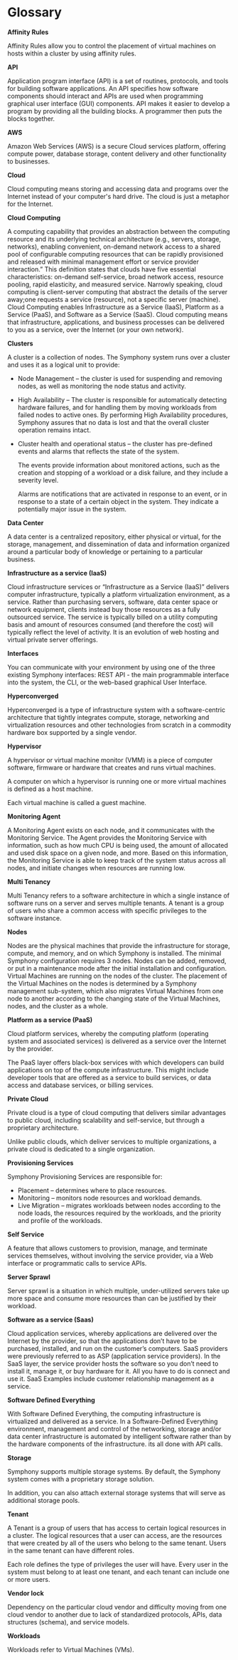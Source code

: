 # Glossary

**Affinity Rules**

Affinity Rules allow you to control the placement of virtual machines on hosts within a cluster by using affinity rules.

**API**

Application program interface (API) is a set of routines, protocols, and tools for building software applications. An API specifies how software components should interact and APIs are used when programming graphical user interface (GUI) components. API makes it easier to develop a program by providing all the building blocks. A programmer then puts the blocks together.

**AWS**

Amazon Web Services (AWS) is a secure Cloud services platform, offering compute power, database storage, content delivery and other functionality to businesses.

**Cloud**

Cloud computing means storing and accessing data and programs over the Internet instead of your computer's hard drive. The cloud is just a metaphor for the Internet.

**Cloud Computing**

A computing capability that provides an abstraction between the computing resource and its underlying technical architecture (e.g., servers, storage, networks), enabling convenient, on-demand network access to a shared pool of configurable computing resources that can be rapidly provisioned and released with minimal management effort or service provider interaction.” This definition states that clouds have five essential characteristics: on-demand self-service, broad network access, resource pooling, rapid elasticity, and measured service. Narrowly speaking, cloud computing is client-server computing that abstract the details of the server away;one requests a service (resource), not a specific server (machine). Cloud Computing enables Infrastructure as a Service (IaaS), Platform as a Service (PaaS), and Software as a Service (SaaS). Cloud computing means that infrastructure, applications, and business processes can be delivered to you as a service, over the Internet (or your own network).

**Clusters**

A cluster is a collection of nodes. The Symphony system runs over a cluster and uses it as a logical unit to provide:

-   Node Management – the cluster is used for suspending and removing nodes, as well as monitoring the node status and activity.
-   High Availability – The cluster is responsible for automatically detecting hardware failures, and for handling them by moving workloads from failed nodes to active ones. By performing High Availability procedures, Symphony assures that no data is lost and that the overall cluster operation remains intact.
-   Cluster health and operational status – the cluster has pre-defined events and alarms that reflects the state of the system.
    
    The events provide information about monitored actions, such as the creation and stopping of a workload or a disk failure, and they include a severity level.
    
    Alarms are notifications that are activated in response to an event, or in response to a state of a certain object in the system. They indicate a potentially major issue in the system.
    

**Data Center**

A data center is a centralized repository, either physical or virtual, for the storage, management, and dissemination of data and information organized around a particular body of knowledge or pertaining to a particular business.

**Infrastructure as a service (IaaS)**

Cloud infrastructure services or “Infrastructure as a Service (IaaS)” delivers computer infrastructure, typically a platform virtualization environment, as a service. Rather than purchasing servers, software, data center space or network equipment, clients instead buy those resources as a fully outsourced service. The service is typically billed on a utility computing basis and amount of resources consumed (and therefore the cost) will typically reflect the level of activity. It is an evolution of web hosting and virtual private server offerings.

**Interfaces**

You can communicate with your environment by using one of the three existing Symphony interfaces: REST API - the main programmable interface into the system, the CLI, or the web-based graphical User Interface.

**Hyperconverged**

Hyperconverged is a type of infrastructure system with a software-centric architecture that tightly integrates compute, storage, networking and virtualization resources and other technologies from scratch in a commodity hardware box supported by a single vendor.

**Hypervisor**

A hypervisor or virtual machine monitor (VMM) is a piece of computer software, firmware or hardware that creates and runs virtual machines.

A computer on which a hypervisor is running one or more virtual machines is defined as a host machine.

Each virtual machine is called a guest machine.

**Monitoring Agent**

A Monitoring Agent exists on each node, and it communicates with the Monitoring Service. The Agent provides the Monitoring Service with information, such as how much CPU is being used, the amount of allocated and used disk space on a given node, and more. Based on this information, the Monitoring Service is able to keep track of the system status across all nodes, and initiate changes when resources are running low.

**Multi Tenancy**

Multi Tenancy refers to a software architecture in which a single instance of software runs on a server and serves multiple tenants. A tenant is a group of users who share a common access with specific privileges to the software instance.

**Nodes**

Nodes are the physical machines that provide the infrastructure for storage, compute, and memory, and on which Symphony is installed. The minimal Symphony configuration requires 3 nodes. Nodes can be added, removed, or put in a maintenance mode after the initial installation and configuration. Virtual Machines are running on the nodes of the cluster. The placement of the Virtual Machines on the nodes is determined by a Symphony management sub-system, which also migrates Virtual Machines from one node to another according to the changing state of the Virtual Machines, nodes, and the cluster as a whole.

**Platform as a service (PaaS)**

Cloud platform services, whereby the computing platform (operating system and associated services) is delivered as a service over the Internet by the provider.

The PaaS layer offers black-box services with which developers can build applications on top of the compute infrastructure. This might include developer tools that are offered as a service to build services, or data access and database services, or billing services.

**Private Cloud**

Private cloud is a type of cloud computing that delivers similar advantages to public cloud, including scalability and self-service, but through a proprietary architecture.

Unlike public clouds, which deliver services to multiple organizations, a private cloud is dedicated to a single organization.

**Provisioning Services**

Symphony Provisioning Services are responsible for:

-   Placement – determines where to place resources.
-   Monitoring – monitors node resources and workload demands.
-   Live Migration – migrates workloads between nodes according to the node loads, the resources required by the workloads, and the priority and profile of the workloads.

**Self Service**

A feature that allows customers to provision, manage, and terminate services themselves, without involving the service provider, via a Web interface or programmatic calls to service APIs.

**Server Sprawl**

Server sprawl is a situation in which multiple, under-utilized servers take up more space and consume more resources than can be justified by their workload.

**Software as a service (Saas)**

Cloud application services, whereby applications are delivered over the Internet by the provider, so that the applications don’t have to be purchased, installed, and run on the customer’s computers. SaaS providers were previously referred to as ASP (application service providers). In the SaaS layer, the service provider hosts the software so you don’t need to install it, manage it, or buy hardware for it. All you have to do is connect and use it. SaaS Examples include customer relationship management as a service.

**Software Defined Everything**

With Software Defined Everything, the computing infrastructure is virtualized and delivered as a service. In a Software-Defined Everything environment, management and control of the networking, storage and/or data center infrastructure is automated by intelligent software rather than by the hardware components of the infrastructure. its all done with API calls.

**Storage**

Symphony supports multiple storage systems. By default, the Symphony system comes with a proprietary storage solution.

In addition, you can also attach external storage systems that will serve as additional storage pools.

**Tenant**

A Tenant is a group of users that has access to certain logical resources in a cluster. The logical resources that a user can access, are the resources that were created by all of the users who belong to the same tenant. Users in the same tenant can have different roles.

Each role defines the type of privileges the user will have. Every user in the system must belong to at least one tenant, and each tenant can include one or more users.

**Vendor lock**

Dependency on the particular cloud vendor and difficulty moving from one cloud vendor to another due to lack of standardized protocols, APIs, data structures (schema), and service models.

**Workloads**

Workloads refer to Virtual Machines (VMs).